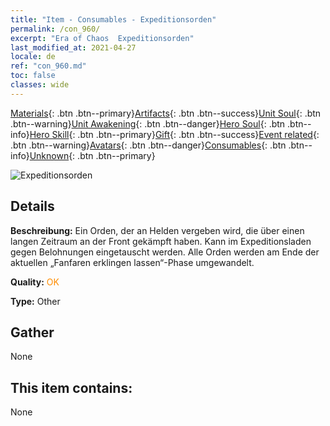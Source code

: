 ```yaml
---
title: "Item - Consumables - Expeditionsorden"
permalink: /con_960/
excerpt: "Era of Chaos  Expeditionsorden"
last_modified_at: 2021-04-27
locale: de
ref: "con_960.md"
toc: false
classes: wide
---
```

 [Materials](/ItemsDE/){: .btn .btn--primary}[Artifacts](/ItemsDE/Artifacts/){: .btn .btn--success}[Unit Soul](/ItemsDE/UnitSoul/){: .btn .btn--warning}[Unit Awakening](/ItemsDE/UnitAwakening/){: .btn .btn--danger}[Hero Soul](/ItemsDE/HeroSoul/){: .btn .btn--info}[Hero Skill](/ItemsDE/HeroSkill/){: .btn .btn--primary}[Gift](/ItemsDE/Gift/){: .btn .btn--success}[Event related](/ItemsDE/Events/){: .btn .btn--warning}[Avatars](/ItemsDE/Avatars/){: .btn .btn--danger}[Consumables](/ItemsDE/Consumables/){: .btn .btn--info}[Unknown](/ItemsDE/Unknown/){: .btn .btn--primary}

 ![Expeditionsorden](/images/t/i_40055.png)

## Details
 **Beschreibung:** Ein Orden, der an Helden vergeben wird, die über einen langen Zeitraum an der Front gekämpft haben. Kann im Expeditionsladen gegen Belohnungen eingetauscht werden. Alle Orden werden am Ende der aktuellen „Fanfaren erklingen lassen“-Phase umgewandelt.

 **Quality:** <span style="color: #FF8C00">OK</span>

 **Type:** Other

## Gather

  None

## This item contains:

  None

